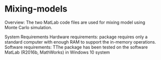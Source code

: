# Mixing-models
Overview: The two MatLab code files are used for mixing model using Monte Carlo simulation.

System Requirements
Hardware requirements: package requires only a standard computer with enough RAM to support the in-memory operations.
Software requirements: TThe package has been tested on the software MatLab  (R2016b, MathWorks) in Windows 10 system 
